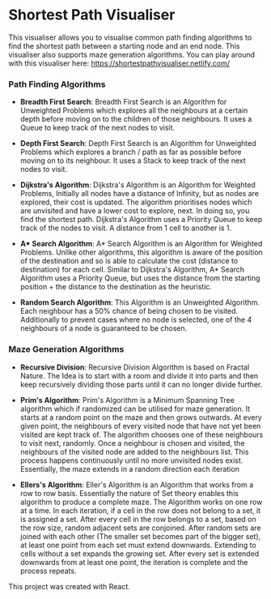 # Shortest Path Visualiser

This visualiser allows you to visualise common path finding algorithms to find the shortest path between a starting node and an end node. This visualiser also supports maze generation algorithms. You can play around with this visualiser here: https://shortestpathvisualiser.netlify.com/

### Path Finding Algorithms

- **Breadth First Search**: Breadth First Search is an Algorithm for Unweighted Problems which explores
      all the neighbours at a certain depth before moving on to the children of those neighbours. It uses a
      Queue to keep track of the next nodes to visit.



- **Depth First Search**: Depth First Search is an Algorithm for Unweighted Problems which explores a
                  branch / path as far as possible before moving on to its neighbour. It uses a Stack to keep track of the
                  next nodes to visit.



- **Dijkstra's Algorithm**: Dijkstra's Algorithm is an Algorithm for Weighted Problems, Initially all
                  nodes have a distance of Infinity, but as nodes are explored, their cost is updated. The algorithm
                  prioritises nodes which are unvisited and have a lower cost to explore, next. In doing so, you find the
                  shortest path. Dijkstra's Algorithm uses a Priority Queue to keep track of
                  the nodes to visit. A distance from 1 cell to another is 1.



- **A\* Search Algorithm**: A* Search Algorithm is an Algorithm for Weighted Problems. Unlike other
                  algorithms, this algorithm is aware of the position of the destination and so is able to calculate the
                  cost (distance to destination) for each cell. Similar to Dijkstra's Algorithm,  A* Search Algorithm uses a Priority Queue, but uses the distance from the starting position + the distance to the destination as the heuristic.



- **Random Search Algorithm**: This Algorithm is an Unweighted Algorithm. Each neighbour has a 50%
                  chance of being chosen to be visited. Additionally to prevent cases where no node is selected, one of
                  the 4 neighbours of a node is guaranteed to be chosen.

  

### Maze Generation Algorithms

- **Recursive Division**: Recursive Division Algorithm is based on Fractal Nature. The Idea is to start
                  with a room and divide it into parts and then keep recursively dividing those parts until it can no
                  longer divide further.



- **Prim's Algorithm**: Prim's Algorithm is a Minimum Spanning Tree algorithm which if randomized can be
                  utilised for maze generation. It starts at a random point on the maze and then grows outwards. At every given point,
                  the neighbours of every visited node that have not yet been visited are kept track of. The algorithm
                  chooses one of these neighbours to visit next, randomly. Once a neighbour is chosen and visited, the neighbours
                  of the visited node are added to the neighbours list. This process happens continuously until no more unvisited
                  nodes exist. Essentially, the maze extends in a random direction each iteration



- **Ellers's Algorithm**: Eller's Algorithm is an Algorithm that works from a row to row basis. Essentially
                      the nature of Set theory enables this algorithm to produce a complete maze. The Algorithm works on
                      one row at a time. In each iteration, if a cell in the row does not belong to a set, it is assigned
                      a set. After every cell in the row belongs to a set, based on the row size, random adjacent sets are
                      conjoined. After random sets are joined with each other (The smaller set becomes part of the bigger
                      set), at least one point from each set must extend downwards. Extending to cells without a set expands
                      the growing set. After every set is extended downwards from at least one point, the iteration is complete and the process repeats.



This project was created with React.
